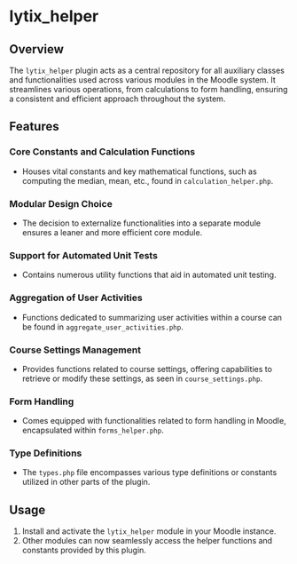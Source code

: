 # lytix_helper

## Overview
The `lytix_helper` plugin acts as a central repository for all auxiliary classes and functionalities used across various modules in the Moodle system. It streamlines various operations, from calculations to form handling, ensuring a consistent and efficient approach throughout the system.

## Features

### Core Constants and Calculation Functions
- Houses vital constants and key mathematical functions, such as computing the median, mean, etc., found in `calculation_helper.php`.

### Modular Design Choice
- The decision to externalize functionalities into a separate module ensures a leaner and more efficient core module.

### Support for Automated Unit Tests
- Contains numerous utility functions that aid in automated unit testing.

### Aggregation of User Activities
- Functions dedicated to summarizing user activities within a course can be found in `aggregate_user_activities.php`.

### Course Settings Management
- Provides functions related to course settings, offering capabilities to retrieve or modify these settings, as seen in `course_settings.php`.

### Form Handling
- Comes equipped with functionalities related to form handling in Moodle, encapsulated within `forms_helper.php`.

### Type Definitions
- The `types.php` file encompasses various type definitions or constants utilized in other parts of the plugin.

## Usage
1. Install and activate the `lytix_helper` module in your Moodle instance.
2. Other modules can now seamlessly access the helper functions and constants provided by this plugin.

